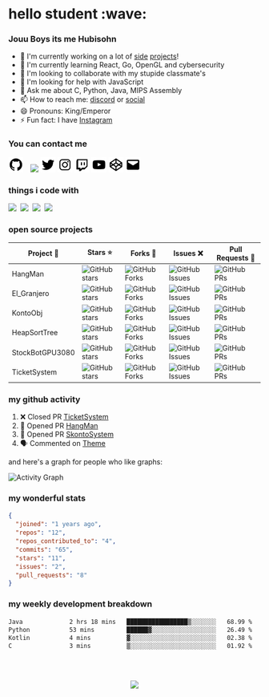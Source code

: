 
<h1>hello student :wave:</h1>

<h3>Jouu Boys its me Hubisohn</h3>

 - 🔭 I'm currently working on a lot of [side](https://github.com/Hubisohn) [projects](https://github.com/Hubisohn)!
 - 🌱 I'm currently learning React, Go, OpenGL and cybersecurity
 - 👯 I'm looking to collaborate with my stupide classmate's
 - 🤔 I'm looking for help with JavaScript
 - 💬 Ask me about C, Python, Java, MIPS Assembly
 - 📫 How to reach me: [discord](dsc.bio/Hubisohn) or [social](#social)
 - 😄 Pronouns: King/Emperor
 - ⚡ Fun fact: I have [Instagram](https://www.instagram.com/manu_unterhuber/)

<h3 id="social">You can contact me</h3>

<a href="//github.com/Hubisohn"><img src="https://raw.githubusercontent.com/Automattic/social-logos/master/svg-min/github.svg" width="30px" style="width: 30px;margin-right: 10px;" /></a>
<a href="//glitch.com/@Hubisohn"><img src="https://khaleelgibran.com/GlitchIcon_Solid_Black.png" width="30px" /></a>
<a href="//twitter.com/hubisohn"><img src="https://raw.githubusercontent.com/Automattic/social-logos/master/svg-min/twitter-alt.svg" width="30px" /></a>
<a href="//instagram.com/manu_unterhuber"><img src="https://raw.githubusercontent.com/Automattic/social-logos/master/svg-min/instagram.svg" width="30px" /></a>
<a href="//twitch.tv/EndPexHD"><img src="https://raw.githubusercontent.com/Automattic/social-logos/master/svg-min/twitch.svg" width="30px" /></a>
<a href="https://www.youtube.com/"><img src="https://raw.githubusercontent.com/Automattic/social-logos/master/svg-min/youtube.svg" width="30px" /></a>
<a href="//codepen.io/"><img src="https://raw.githubusercontent.com/Automattic/social-logos/master/svg-min/codepen.svg" width="30px" /></a>
<a href="mailto:stuntman@bx.fallmerayer.it"><img src="https://raw.githubusercontent.com/Automattic/social-logos/master/svg-min/mail.svg" width="30px" /></a>

<h3>things i code with</h3>

<span><img src="https://upload.wikimedia.org/wikipedia/commons/thumb/1/1d/PyCharm_Icon.svg/768px-PyCharm_Icon.svg.png" width="30px"></span>&nbsp;
<span><img src="https://upload.wikimedia.org/wikipedia/commons/thumb/9/9c/IntelliJ_IDEA_Icon.svg/768px-IntelliJ_IDEA_Icon.svg.png" width="30px"></span>&nbsp;
<span><img src="https://cdn.worldvectorlogo.com/logos/clion-1.svg" width="30px"></span>&nbsp;
<span><img src="https://upload.wikimedia.org/wikipedia/commons/thumb/9/95/Android_Studio_Icon_3.6.svg/768px-Android_Studio_Icon_3.6.svg.png" width="30px"></span>&nbsp;

<h3>open source projects</h3>


| Project  🚧 | Stars :star: | Forks 🍴 | Issues ❌ | Pull Requests 🌿 |
|---------|-------|-------|--------|---------------|
| HangMan | ![GitHub stars](https://img.shields.io/github/stars/khalby786/jsoning?style=for-the-badge) | ![GitHub Forks](https://img.shields.io/github/forks/khalby786/jsoning?style=for-the-badge) | ![GitHub Issues](https://img.shields.io/github/issues/khalby786/jsoning?style=for-the-badge) | ![GitHub PRs](https://img.shields.io/github/issues-pr/khalby786/jsoning?style=for-the-badge) |
| El_Granjero | ![GitHub stars](https://img.shields.io/github/stars/khalby786/markme?style=for-the-badge) | ![GitHub Forks](https://img.shields.io/github/forks/khalby786/markme?style=for-the-badge) | ![GitHub Issues](https://img.shields.io/github/issues/khalby786/markme?style=for-the-badge) | ![GitHub PRs](https://img.shields.io/github/issues-pr/khalby786/markme?style=for-the-badge) |
| KontoObj | ![GitHub stars](https://img.shields.io/github/stars/khalby786/GlitchyPastePen?style=for-the-badge) | ![GitHub Forks](https://img.shields.io/github/forks/khalby786/GlitchyPastePen?style=for-the-badge) | ![GitHub Issues](https://img.shields.io/github/issues/khalby786/GlitchyPastePen?style=for-the-badge) | ![GitHub PRs](https://img.shields.io/github/issues-pr/khalby786/GlitchyPastePen?style=for-the-badge) |
| HeapSortTree | ![GitHub stars](https://img.shields.io/github/stars/khalby786/REHeader?style=for-the-badge) | ![GitHub Forks](https://img.shields.io/github/forks/khalby786/jsoning?style=for-the-badge) | ![GitHub Issues](https://img.shields.io/github/issues/khalby786/REHeader?style=for-the-badge) | ![GitHub PRs](https://img.shields.io/github/issues-pr/khalby786/REHeader?style=for-the-badge) |
| StockBotGPU3080 | ![GitHub stars](https://img.shields.io/github/stars/khalby786/personal-website?style=for-the-badge) | ![GitHub Forks](https://img.shields.io/github/forks/khalby786/personal-website?style=for-the-badge) | ![GitHub Issues](https://img.shields.io/github/issues/khalby786/personal-website?style=for-the-badge) | ![GitHub PRs](https://img.shields.io/github/issues-pr/khalby786/personal-website?style=for-the-badge) |
| TicketSystem | ![GitHub stars](https://img.shields.io/github/stars/khalby786/vue-utterances?style=for-the-badge) | ![GitHub Forks](https://img.shields.io/github/forks/khalby786/vue-utterances?style=for-the-badge) | ![GitHub Issues](https://img.shields.io/github/issues/khalby786/vue-utterances?style=for-the-badge) | ![GitHub PRs](https://img.shields.io/github/issues-pr/khalby786/vue-utterances?style=for-the-badge) |


<h3>my github activity</h3>

<!--START_SECTION:activity-->
1. ❌ Closed PR [TicketSystem](https://github.com/Hubisohn/TicketSystem)
2. 💪 Opened PR [HangMan](https://github.com/Hubisohn/HangMan)
3. 💪 Opened PR [SkontoSystem](https://github.com/Hubisohn/SkontoSystem)
4. 🗣 Commented on [Theme](https://github.com/Hubisohn/Hubisohn)
<!--END_SECTION:activity-->

and here's a graph for people who like graphs: 

![Activity Graph](https://activity-graph.herokuapp.com/graph?username=Hubisohn&theme=github)

<h3>my wonderful stats</h3>

```json
{
  "joined": "1 years ago",
  "repos": "12",
  "repos_contributed_to": "4",
  "commits": "65",
  "stars": "11",
  "issues": "2",
  "pull_requests": "8"
}
```

<h3>my weekly development breakdown</h3>

<!--START_SECTION:waka-->
```text
Java             2 hrs 18 mins   █████████████████▒░░░░░░░   68.99 % 
Python           53 mins         ██████▓░░░░░░░░░░░░░░░░░░   26.49 % 
Kotlin           4 mins          ▓░░░░░░░░░░░░░░░░░░░░░░░░   02.38 % 
C                3 mins          ▒░░░░░░░░░░░░░░░░░░░░░░░░   01.92 % 
```
<!--END_SECTION:waka-->

<br><br>

<div align="center">
  <img src="https://github-profile-trophy.vercel.app/?username=Hubisohn&column=7&theme=onedark" />
</div>
